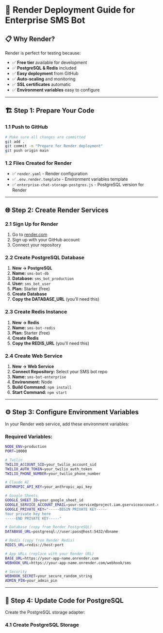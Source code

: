 # 🚀 Render Deployment Guide for Enterprise SMS Bot

## 📋 **Why Render?**

Render is perfect for testing because:
- ✅ **Free tier** available for development
- ✅ **PostgreSQL & Redis** included
- ✅ **Easy deployment** from GitHub
- ✅ **Auto-scaling** and monitoring
- ✅ **SSL certificates** automatic
- ✅ **Environment variables** easy to configure

---

## 🏗️ **Step 1: Prepare Your Code**

### 1.1 Push to GitHub
```bash
# Make sure all changes are committed
git add .
git commit -m "Prepare for Render deployment"
git push origin main
```

### 1.2 Files Created for Render
- ✅ `render.yaml` - Render configuration
- ✅ `.env.render.template` - Environment variables template
- ✅ `enterprise-chat-storage-postgres.js` - PostgreSQL version for Render

---

## 🌐 **Step 2: Create Render Services**

### 2.1 Sign Up for Render
1. Go to [render.com](https://render.com)
2. Sign up with your GitHub account
3. Connect your repository

### 2.2 Create PostgreSQL Database
1. **New → PostgreSQL**
2. **Name:** `sms-bot-db`
3. **Database:** `sms_bot_production`
4. **User:** `sms_bot_user`
5. **Plan:** Starter (free)
6. **Create Database**
7. **Copy the DATABASE_URL** (you'll need this)

### 2.3 Create Redis Instance
1. **New → Redis**
2. **Name:** `sms-bot-redis`
3. **Plan:** Starter (free)
4. **Create Redis**
5. **Copy the REDIS_URL** (you'll need this)

### 2.4 Create Web Service
1. **New → Web Service**
2. **Connect Repository:** Select your SMS bot repo
3. **Name:** `sms-bot-enterprise`
4. **Environment:** Node
5. **Build Command:** `npm install`
6. **Start Command:** `npm start`

---

## ⚙️ **Step 3: Configure Environment Variables**

In your Render web service, add these environment variables:

### Required Variables:
```bash
NODE_ENV=production
PORT=10000

# Twilio
TWILIO_ACCOUNT_SID=your_twilio_account_sid
TWILIO_AUTH_TOKEN=your_twilio_auth_token
TWILIO_PHONE_NUMBER=your_twilio_phone_number

# Claude AI
ANTHROPIC_API_KEY=your_anthropic_api_key

# Google Sheets
GOOGLE_SHEET_ID=your_google_sheet_id
GOOGLE_SERVICE_ACCOUNT_EMAIL=your-service@project.iam.gserviceaccount.com
GOOGLE_PRIVATE_KEY="-----BEGIN PRIVATE KEY-----
Your private key here
-----END PRIVATE KEY-----"

# Database (copy from Render PostgreSQL)
DATABASE_URL=postgresql://user:pass@host:5432/dbname

# Redis (copy from Render Redis)
REDIS_URL=redis://host:port

# App URLs (replace with your Render URL)
BASE_URL=https://your-app-name.onrender.com
WEBHOOK_URL=https://your-app-name.onrender.com/webhook/sms

# Security
WEBHOOK_SECRET=your_secure_random_string
ADMIN_PIN=your_admin_pin
```

---

## 🔧 **Step 4: Update Code for PostgreSQL**

Create the PostgreSQL storage adapter:

### 4.1 Create PostgreSQL Storage